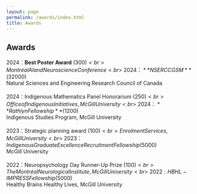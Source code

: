 ```yaml
---
layout: page
permalink: /awards/index.html
title: Awards
---
```


## Awards

2024：**Best Poster Award** ($300)<br>Montréal AI and Neuroscience Conference<br> \
2024：**NSERC CGSM** ($32000)<br>Natural Sciences and Engineering Research Council of Canada<br>\
2024：Indigenous Mathematics Panel Honorarium ($250)<br>Office of Indigenous Initiatives, McGill University<br>\
2024：**Rathlyn Fellowship** ($1200)<br>Indigenous Studies Program, McGill University<br>\
2023：Strategic planning award ($100)<br>Enrolment Services, McGill University<br>\
2023：Indigenous Graduate Excellence Recruitment Fellowship	($5000)<br> McGill University<br>\
2022：Neuropsychology Day Runner-Up Prize ($100)<br> The Montréal Neurological Institute, McGill University<br>\
2022: HBHL-IMPRESS Fellowship ($5000)<br>Healthy Brains Healthy Lives, McGill University<br>

<br>
